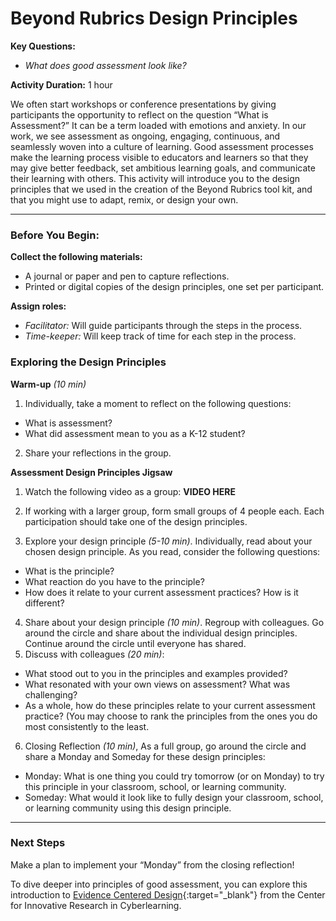 # Beyond Rubrics Design Principles

**Key Questions:**
  - *What does good assessment look like?*

**Activity Duration:** 1 hour

We often start workshops or conference presentations by giving participants the opportunity to reflect on the question “What is Assessment?” It can be a term loaded with emotions and anxiety. In our work, we see assessment as ongoing, engaging, continuous, and seamlessly woven into a culture of learning. Good assessment processes make the learning process visible to educators and learners so that they may give better feedback, set ambitious learning goals, and communicate their learning with others.
This activity will introduce you to the design principles that we used in the creation of the Beyond Rubrics tool kit, and that you might use to adapt, remix, or design your own.

***

### Before You Begin:
**Collect the following materials:**
- A journal or paper and pen to capture reflections.
- Printed or digital copies of the design principles, one set per participant.

**Assign roles:**
- *Facilitator:* Will guide participants through the steps in the process.
- *Time-keeper:* Will keep track of time for each step in the process.

### Exploring the Design Principles
**Warm-up** *(10 min)*
1. Individually, take a moment to reflect on the following questions:
  - What is assessment?
  - What did assessment mean to you as a K-12 student?
2. Share your reflections in the group.

**Assessment Design Principles Jigsaw**
1. Watch the following video as a group: **VIDEO HERE**

2. If working with a larger group, form small groups of 4 people each. Each participation should take one of the design principles.
3. Explore your design principle *(5-10 min)*. Individually, read about your chosen design principle. As you read, consider the following questions:
  - What is the principle?
  - What reaction do you have to the principle?
  - How does it relate to your current assessment practices? How is it different?
4. Share about your design principle *(10 min)*. Regroup with colleagues. Go around the circle and share about the individual design principles. Continue around the circle until everyone has shared.
5. Discuss with colleagues *(20 min)*:
  - What stood out to you in the principles and examples provided?
  - What resonated with your own views on assessment? What was challenging?
  - As a whole, how do these principles relate to your current assessment practice? (You may choose to rank the principles from the ones you do most consistently to the least.
6. Closing Reflection *(10 min)*, As a full group, go around the circle and share a Monday and Someday for these design principles:
  - Monday: What is one thing you could try tomorrow (or on Monday) to try this principle in your classroom, school, or learning community.
  - Someday: What would it look like to fully design your classroom, school, or learning community using this design principle.

***

### Next Steps
Make a plan to implement your “Monday” from the closing reflection!

To dive deeper into principles of good assessment, you can explore this introduction to [Evidence Centered Design](https://circlcenter.org/evidence-centered-design/){:target="_blank"} from the Center for Innovative Research in Cyberlearning.
